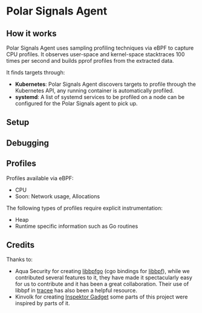 # Polar Signals Agent

## How it works

Polar Signals Agent uses sampling profiling techniques via eBPF to capture CPU profiles. It observes user-space and kernel-space stacktraces 100 times per second and builds pprof profiles from the extracted data.

It finds targets through:

* **Kubernetes**: Polar Signals Agent discovers targets to profile through the Kubernetes API, any running container is automatically profiled.
* **systemd**: A list of systemd services to be profiled on a node can be configured for the Polar Signals agent to pick up.

## Setup

## Debugging

## Profiles

Profiles available via eBPF:

* CPU
* Soon: Network usage, Allocations

The following types of profiles require explicit instrumentation:

* Heap
* Runtime specific information such as Go routines

## Credits

Thanks to:

* Aqua Security for creating [libbpfgo](https://github.com/aquasecurity/libbpfgo) (cgo bindings for [libbpf](https://github.com/libbpf/libbpf)), while we contributed several features to it, they have made it spectacularly easy for us to contribute and it has been a great collaboration. Their use of libbpf in [tracee](https://github.com/aquasecurity/tracee) has also been a helpful resource.
* Kinvolk for creating [Inspektor Gadget](https://github.com/kinvolk/inspektor-gadget) some parts of this project were inspired by parts of it.
